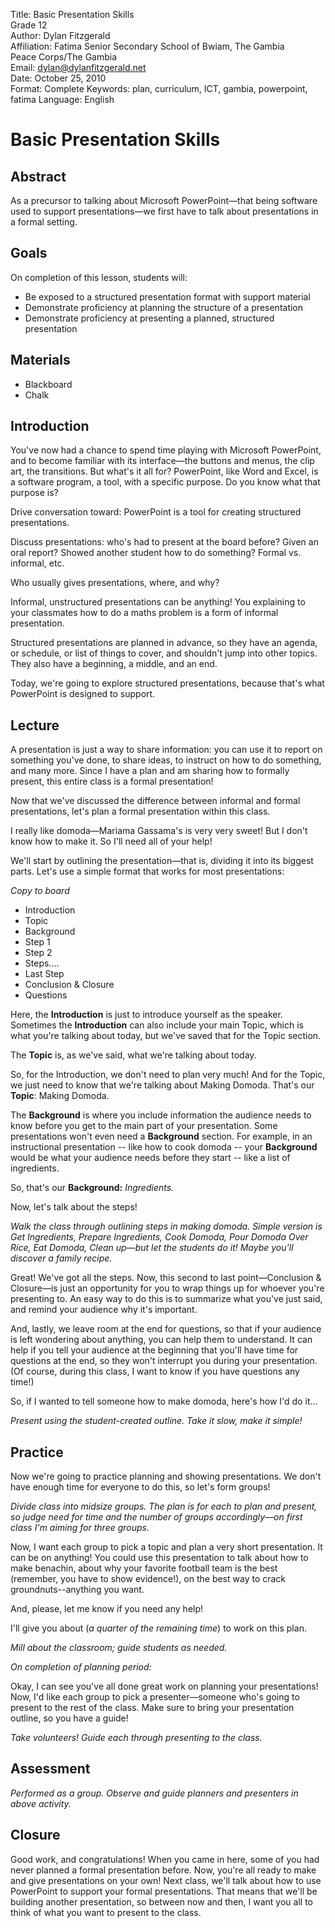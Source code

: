 Title:			Basic Presentation Skills  
				Grade 12    
Author:			Dylan Fitzgerald  
Affiliation: 	Fatima Senior Secondary School of Bwiam, The Gambia  
             	Peace Corps/The Gambia  
Email:			dylan@dylanfitzgerald.net  
Date:			October 25, 2010  
Format: 		Complete
Keywords: 		plan, curriculum, ICT, gambia, powerpoint, fatima
Language: 		English

# Basic Presentation Skills #

## Abstract ##

As a precursor to talking about Microsoft PowerPoint—that being software used to support presentations—we first have to talk about presentations in a formal setting.

## Goals ##

On completion of this lesson, students will:

 * Be exposed to a structured presentation format with support material
 * Demonstrate proficiency at planning the structure of a presentation
 * Demonstrate proficiency at presenting a planned, structured presentation

## Materials ##

 * Blackboard
 * Chalk

## Introduction ##

You've now had a chance to spend time playing with Microsoft PowerPoint, and to become familiar with its interface—the buttons and menus, the clip art, the transitions.  But what's it all for?  PowerPoint, like Word and Excel, is a software program, a tool, with a specific purpose.  Do you know what that purpose is?  

Drive conversation toward: PowerPoint is a tool for creating structured presentations.  

Discuss presentations: who's had to present at the board before? Given an oral report? Showed another student how to do something? Formal vs. informal, etc.

Who usually gives presentations, where, and why?

Informal, unstructured presentations can be anything! You explaining to your classmates how to do a maths problem is a form of informal presentation.

Structured presentations are planned in advance, so they have an agenda, or schedule, or list of things to cover, and shouldn't jump into other topics.  They also have a beginning, a middle, and an end.

Today, we're going to explore structured presentations, because that's what PowerPoint is designed to support.

## Lecture ##

A presentation is just a way to share information: you can use it to report on something you've done, to share ideas, to instruct on how to do something, and many more.  Since I have a plan and am sharing how to formally present, this entire class is a formal presentation!  

Now that we've discussed the difference between informal and formal presentations, let's plan a formal presentation within this class.  

I really like domoda—Mariama Gassama's is very very sweet!  But I don't know how to make it.  So I'll need all of your help!

We'll start by outlining the presentation—that is, dividing it into its biggest parts.  Let's use a simple format that works for most presentations:

*Copy to board*

* Introduction  
* Topic  
* Background
* Step 1  
* Step 2  
* Steps....  
* Last Step  
* Conclusion & Closure  
* Questions  

Here, the __Introduction__ is just to introduce yourself as the speaker.  Sometimes the __Introduction__ can also include your main Topic, which is what you're talking about today, but we've saved that for the Topic section.

The __Topic__ is, as we've said, what we're talking about today.

So, for the Introduction, we don't need to plan very much!  And for the Topic, we just need to know that we're talking about Making Domoda.  That's our __Topic__: Making Domoda.

The __Background__ is where you include information the audience needs to know before you get to the main part of your presentation.  Some presentations won't even need a __Background__ section.  For example, in an instructional presentation -- like how to cook domoda -- your __Background__ would be what your audience needs before they start -- like a list of ingredients.

So, that's our __Background:__ _Ingredients._ 

Now, let's talk about the steps!

*Walk the class through outlining steps in making domoda.  Simple version is Get Ingredients, Prepare Ingredients, Cook Domoda, Pour Domoda Over Rice, Eat Domoda, Clean up—but let the students do it!  Maybe you'll discover a family recipe.*

Great!  We've got all the steps.  Now, this second to last point—Conclusion & Closure—is just an opportunity for you to wrap things up for whoever you're presenting to.  An easy way to do this is to summarize what you've just said, and remind your audience why it's important.  

And, lastly, we leave room at the end for questions, so that if your audience is left wondering about anything, you can help them to understand.  It can help if you tell your audience at the beginning that you'll have time for questions at the end, so they won't interrupt you during your presentation.  (Of course, during this class, I want to know if you have questions any time!)

So, if I wanted to tell someone how to make domoda, here's how I'd do it...

*Present using the student-created outline. Take it slow, make it simple!*

## Practice ##

Now we're going to practice planning and showing presentations.  We don't have enough time for everyone to do this, so let's form groups!

*Divide class into midsize groups.  The plan is for each to plan and present, so judge need for time and the number of groups accordingly—on first class I'm aiming for three groups.*

Now, I want each group to pick a topic and plan a very short presentation.  It can be on anything!  You could use this presentation to talk about how to make benachin, about why your favorite football team is the best (remember, you have to show evidence!), on the best way to crack groundnuts--anything you want.

And, please, let me know if you need any help!

I'll give you about (_a quarter of the remaining time_) to work on this plan.

*Mill about the classroom; guide students as needed.*

*On completion of planning period:*

Okay, I can see you've all done great work on planning your presentations!  Now, I'd like each group to pick a presenter—someone who's going to present to the rest of the class.  Make sure to bring your presentation outline, so you have a guide!

*Take volunteers! Guide each through presenting to the class.*

## Assessment ##

*Performed as a group.  Observe and guide planners and presenters in above activity.*

## Closure ##

Good work, and congratulations! When you came in here, some of you had never planned a formal presentation before.  Now, you're all ready to make and give presentations on your own!  Next class, we'll talk about how to use PowerPoint to support your formal presentations.  That means that we'll be building another presentation, so between now and then, I want you all to think of what you want to present to the class.